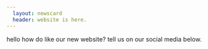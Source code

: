 ```yaml
---
  layout: newscard
  header: website is here.
---
```

hello how do like our new website? tell us on our social media below. 
